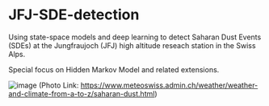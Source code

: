# JFJ-SDE-detection
Using state-space models and deep learning to detect Saharan Dust Events (SDEs) at the Jungfraujoch (JFJ) high altitude reseach station in the Swiss Alps.

Special focus on Hidden Markov Model and related extensions.




![image](https://github.com/azehr/JFJ-SDE-detection/assets/100418691/82290520-49ad-4e3c-902d-d196653222cd)
(Photo Link: https://www.meteoswiss.admin.ch/weather/weather-and-climate-from-a-to-z/saharan-dust.html)
